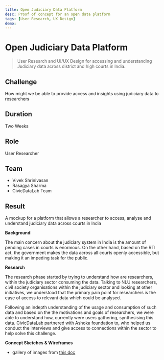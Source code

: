 ```yaml
---
title: Open Judiciary Data Platform
desc: Proof of concept for an open data platform
tags: [User Research, UX Design]
demo: 
---
```


# Open Judiciary Data Platform

> User Research and UI/UX Design for accessing and understanding Judiciary data across district and high courts in India.

## Challenge

How might we be able to provide access and insights using judiciary data to researchers

## Duration

Two Weeks

## Role

User Researcher

## Team

* Vivek Shrinivasan
* Rasagya Sharma
* CivicDataLab Team

## Result

A mockup for a platform that allows a researcher to access, analyse and understand judiciary data across courts in India

**Background**

The main concern about the judiciary system in India is the amount of pending cases in courts is enormous. On the other hand, based on the RTI act, the government makes the data across all courts openly accessible, but making it an impeding task for the public.

**Research**

The research phase started by trying to understand how are researchers, within the judiciary sector consuming the data. Talking to NLU researchers, civil society organisations within the judiciary sector and looking at other initiatives, we understood that the primary pain point for researchers is the ease of access to relevant data which could be analysed.

Following an indepth understanding of the usage and consumption of such data and based on the the motivations and goals of researchers, we were able to understand how, currently were users gathering, synthesising this data. CivicDataLab partnered with Ashoka foundation to, who helped us conduct the interviews and give access to connections within the sector to help solve this challenge.

**Concept Sketches & Wireframes**

- gallery of images from [this doc](https://docs.google.com/document/d/1QzhzttZLH3ERhrNm-SSyfF62ak_akNWV4UtfOhdyC-c/edit#heading=h.26in1rg)

